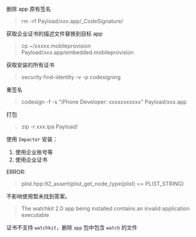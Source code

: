 
删除 app 原有签名
> rm -rf Payload/xxx.app/_CodeSignature/  

获取企业证书的描述文件替换到目标 app
> cp ~/xxxxx.mobileprovision Payload/xxx.app/embedded.mobileprovision

获取安装的所有证书
> security find-identity -v -p codesigning

重签名
> codesign -f -s "iPhone Developer: xxxxxxxxxxx" Payload/xxx.app

打包
> zip -r xxx.ipa Payload/

使用 `Impactor` 安装：
>
1. 使用企业账号等
2. 使用企业证书

ERROR:
> plist.hpp:92_assert(plist_get_node_type(plist) == PLIST_STRING)  

不影响使用暂未找到答案。
> The watchkit 2.0 app being installed contains an invalid application executable

证书不支持 `watchkit`，删除 `app` 包中包含 `watch` 的文件
